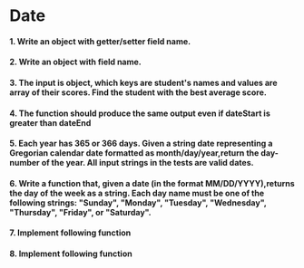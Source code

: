 # Date

#### 1. Write an object with getter/setter field name. [](getterSetter.js)

#### 2. Write an object with field name. [](fieldName.js)

#### 3. The input is object, which keys are student's names and values are array of their scores. Find the student with the best average score. [](getBestStudent.js)

#### 4. The function should produce the same output even if dateStart is greater than dateEnd [](monthsInterval.js)

#### 5. Each year has 365 or 366 days. Given a string date representing a Gregorian calendar date formatted as month/day/year,return the day-number of the year. All input strings in the tests are valid dates. [](dayOfYear.js)

#### 6. Write a function that, given a date (in the format MM/DD/YYYY),returns the day of the week as a string. Each day name must be one of the following strings: "Sunday", "Monday", "Tuesday", "Wednesday", "Thursday", "Friday", or "Saturday".[](dayOfWeek.js)

#### 7. Implement following function [](formatDate.js)

#### 8. Implement following function [](getWeekOfMonth.js)

